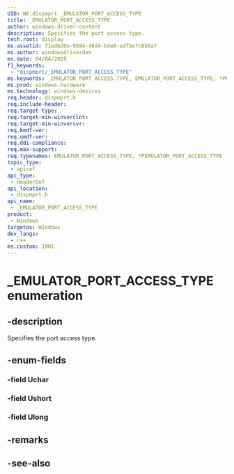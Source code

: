 ```yaml
---
UID: NE:dispmprt._EMULATOR_PORT_ACCESS_TYPE
title: _EMULATOR_PORT_ACCESS_TYPE
author: windows-driver-content
description: Specifies the port access type.
tech.root: display
ms.assetid: f1ed6d8e-9584-46d4-b4e8-edfbe7c6b5a7
ms.author: windowsdriverdev
ms.date: 04/04/2019 
f1_keywords:
 - "dispmprt/_EMULATOR_PORT_ACCESS_TYPE"
ms.keywords: _EMULATOR_PORT_ACCESS_TYPE, EMULATOR_PORT_ACCESS_TYPE, *PEMULATOR_PORT_ACCESS_TYPE, 
ms.prod: windows-hardware
ms.technology: windows-devices
req.header: dispmprt.h
req.include-header:
req.target-type:
req.target-min-winverclnt: 
req.target-min-winversvr:
req.kmdf-ver:
req.umdf-ver:
req.ddi-compliance:
req.max-support:
req.typenames: EMULATOR_PORT_ACCESS_TYPE, *PEMULATOR_PORT_ACCESS_TYPE
topic_type: 
 - apiref
api_type: 
 - HeaderDef
api_location: 
 - dispmprt.h
api_name: 
 - _EMULATOR_PORT_ACCESS_TYPE
product: 
 - Windows
targetos: Windows
dev_langs:
 - c++
ms.custom: 19H1
---
```


# _EMULATOR_PORT_ACCESS_TYPE enumeration

## -description

Specifies the port access type.

## -enum-fields

### -field Uchar


### -field Ushort

### -field Ulong 


## -remarks

## -see-also
